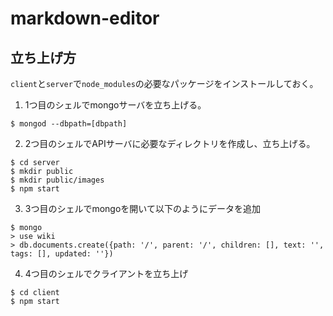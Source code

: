 # markdown-editor

## 立ち上げ方
`client`と`server`で`node_modules`の必要なパッケージをインストールしておく。

1. 1つ目のシェルでmongoサーバを立ち上げる。

```shell
$ mongod --dbpath=[dbpath]
```

2. 2つ目のシェルでAPIサーバに必要なディレクトリを作成し、立ち上げる。
```shell
$ cd server
$ mkdir public
$ mkdir public/images
$ npm start
```

3. 3つ目のシェルでmongoを開いて以下のようにデータを追加
```shell
$ mongo
> use wiki
> db.documents.create({path: '/', parent: '/', children: [], text: '', tags: [], updated: ''})
```

4. 4つ目のシェルでクライアントを立ち上げ
```shell
$ cd client
$ npm start
```